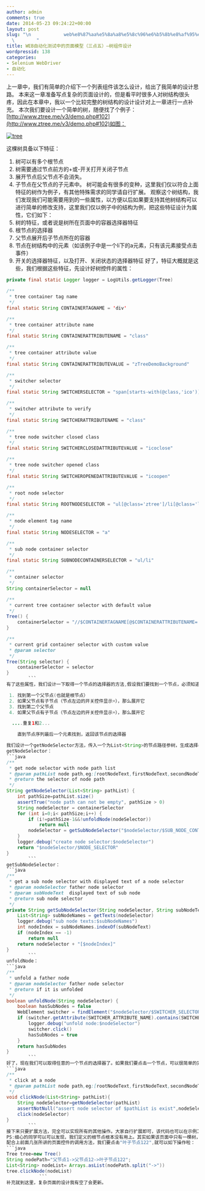 ```yaml
---
author: admin
comments: true
date: 2014-05-23 09:24:22+00:00
layout: post
slug: "\n            web%e8%87%aa%e5%8a%a8%e5%8c%96%e6%b5%8b%e8%af%95%e4%b8%ad%e7%9a%84%e9%a1%b5%e9%9d%a2%e6%a8%a1%e5%9e%8b%ef%bc%88%e4%b8%89%e7%82%b9%e4%ba%94%ef%bc%89-%e4%b8%80%e4%b8%aa%e6%a0%91%e6%8e%a7\n\
  \        "
title: WEB自动化测试中的页面模型（三点五）–树组件设计
wordpressid: 138
categories:
- Selenium WebDriver
- 自动化
---
```

上一章中，我们有简单的介绍下一个列表组件该怎么设计，给出了我简单的设计思路。
本来这一章准备写点复杂的页面设计的，但是看平时很多人对树结构很头疼，因此在本章中，我以一个比较完整的树结构的设计设计对上一章进行一点补充。
本次我们要设计一个简单的树，随便找了个例子：[http://www.ztree.me/v3/demo.php#102](http://www.ztree.me/v3/demo.php#102)如图：

[![tree](http://assilzm.github.io/images/2014/05/tree.jpg)](http://assilzm.github.io/images/2014/05/tree.jpg)

这棵树具备以下特征：
 1. 树可以有多个根节点
 2. 树需要通过节点前方的+或-开关打开关闭子节点
 3. 展开节点后父节点不会消失。
 4. 子节点在父节点的子元素中。
树可能会有很多的变种，这里我们仅以符合上面特征的树作为例子，有其他特殊需求的同学请自行扩展。
观察这个树结构，我们发现我们可能需要用到的一些属性，以方便以后如果要支持其他树结构可以进行简单的修改支持，这里我们仅以例子中的结构为例，把这些特征设计为属性，它们如下：
 1. 树的特征，或者说是树所在页面中的容器选择器特征
 2. 根节点的选择器
 3. 父节点展开后子节点所在的容器
 4. 节点在树结构中的元素（如该例子中是一个li下的a元素，只有该元素接受点击事件）
 5. 开关的选择器特征，以及打开、关闭状态的选择器特征
好了，特征大概就是这些，我们根据这些特征，先设计好树控件的属性：

```java
private final static Logger logger = LogUtils.getLogger(Tree)

/**
 * tree container tag name
 */
final static String CONTAINERTAGNAME = 'div'

/**
 * tree container attribute name
 */
final static String CONTAINERATTRIBUTENAME = "class"

/**
 * tree container attribute value
 */
final static String CONTAINERATTRIBUTEVALUE = "zTreeDemoBackground"

/**
 * switcher selector
 */
final static String SWITCHERSELECTOR = "span[starts-with(@class,'ico')]"

/**
 * switcher attribute to verify
 */
final static String SWITCHERATTRIBUTENAME = "class"

/**
 * tree node switcher closed class
 */
final static String SWITCHERCLOSEDATTRIBUTEVALUE = "icoclose"

/**
 * tree node switcher opened class
 */
final static String SWITCHEROPENEDATTRIBUTEVALUE = "icoopen"

/**
 * root node selector
 */
final static String ROOTNODESELECTOR = "ul[@class='ztree']/li[@class='level0']"

/**
 * node element tag name
 */
final static String NODESELECTOR = "a"

/**
 * sub node container selector
 */
final static String SUBNODECONTAINERSELECTOR = "ul/li"

/**
 * container selector
 */
String containerSelector = null

/**
 * current tree container selector with default value
 */
Tree() {
    containerSelector = "//$CONTAINERTAGNAME[@$CONTAINERATTRIBUTENAME='$CONTAINERATTRIBUTEVALUE']"
}

/**
 * current grid container selector with custom value
 * @param selector
 */
Tree(String selector) {
    containerSelector = selector
}
        ```
有了这些属性，我们设计一下取得一个节点的选择器的方法,假设我们要找到一个节点，必须知道这个节点所经过的路径，比如：[根节点(父节点1)->父节点2->父节点3->父节点4->父节点5->所需要找的节点]，我们把这个节点序列设计成一个List。可能所需要操作的步骤如下：

 1. 找到第一个父节点(也就是根节点）
 2. 如果父节点有子节点（节点左边的开关控件显示+），那么展开它
 3. 找到第二个父节点
 4. 如果父节点有子节点（节点左边的开关控件显示+），那么展开它

  ....重复1和2...

    直到节点序列最后一个元素找到，返回该节点的选择器

我们设计一个getNodeSelector方法，传入一个为List<String>的节点路径参树，生成选择器。这个方法可能用到其他两个方法:根据提供的显示文本返回某个子节点选择器的方法getSubNodeSelector、展开某个节点的方法unfoldNode
getNodeSelector：
```java
/**
 * get node selector with node path list
 * @param pathList node path,eg:[rootNodeText,firstNodeText,secondNodeText]
 * @return the selector of node path
 */
String getNodeSelector(List<String> pathList) {
    int pathSize=pathList.size()
    assertTrue("node path can not be empty", pathSize > 0)
    String nodeSelector = containerSelector
    for (int i=0;i< pathSize;i++) {
        if (i!=pathSize-1&&!unfoldNode(nodeSelector))
            return null
        nodeSelector = getSubNodeSelector("$nodeSelector/$SUB_NODE_CONTAINER_SELECTOR", pathList.get(i))
    }
    logger.debug("create node selector:$nodeSelector")
    return "$nodeSelector/$NODE_SELECTOR"
}
        ```
getSubNodeSelector：
```java
/**
 * get a sub node selector with displayed text of a node selector
 * @param nodeSelector father node selector
 * @param subNodeText  displayed text of sub node
 * @return sub node selector
 */
private String getSubNodeSelector(String nodeSelector, String subNodeText) {
    List<String> subNodeNames = getTexts(nodeSelector)
    logger.debug("sub node texts:$subNodeNames")
    int nodeIndex = subNodeNames.indexOf(subNodeText)
    if (nodeIndex == -1)
        return null
    return nodeSelector + "[$nodeIndex]"
}
        ```
unfoldNode：
```java
/**
 * unfold a father node
 * @param nodeSelector father node selector
 * @return if it is unfolded
 */
boolean unfoldNode(String nodeSelector) {
    boolean hasSubNodes = false
    WebElement switcher = findElement("$nodeSelector/$SWITCHER_SELECTOR")
    if (switcher.getAttribute(SWITCHER_ATTRIBUTE_NAME).contains(SWITCHER_CLOSED_ATTRIBUTE_VALUE)) {
        logger.debug("unfold node:$nodeSelector")
        switcher.click()
        hasSubNodes = true
    }
    return hasSubNodes
}
        ```
好了，现在我们可以取得任意的一个节点的选择器了。如果我们要点击一个节点，可以很简单的完成：
```java
/**
 * click at a node
 * @param pathList node path,eg:[rootNodeText,firstNodeText,secondNodeText]
 */
void clickNode(List<String> pathList){
    String nodeSelector=getNodeSelector(pathList)
    assertNotNull("assert node selector of $pathList is exist",nodeSelector)
    click(nodeSelector)
}
        ```
接下来只要扩展方法，完全可以实现所有的其他操作。大家自行扩展即可，该代码也可以在示例工程中找到。
PS:细心的同学可以可以发现，我们定义的根节点根本没有用上。其实如果该页面中只有一棵树，我们完全可以不管树所在的容器，直接使用根节点的ztree这个class来完成定位，至于怎么修改一下该控件结构来达到这个目的.同样，有的地方对于异常数据的验证也不完整，就交给大家自己解决啦~
配合上前面几张所讲的页面控件的调用方法，我们要点击"叶子节点122",就可以如下操作啦：
```java
Tree tree=new Tree()
String nodePath="父节点1->父节点12->叶子节点122";
List<String> nodeList= Arrays.asList(nodePath.split("->"))
tree.clickNode(nodeList)
            ```
补充就到这里，复杂页面的设计我有空了会更新。
